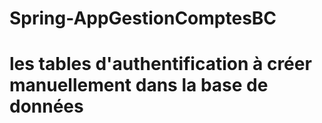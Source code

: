 # Spring-AppGestionComptesBC
# les tables d'authentification à créer manuellement dans la base de données 
